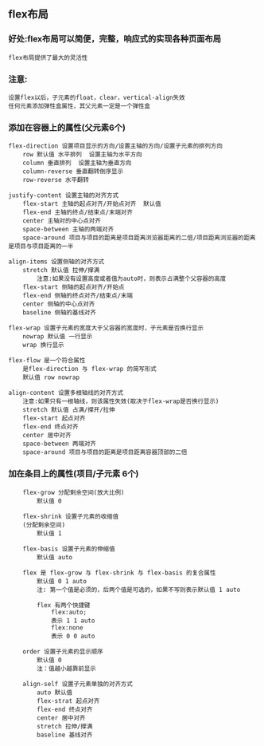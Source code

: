 ## flex布局
### 好处:flex布局可以简便，完整，响应式的实现各种页面布局
	flex布局提供了最大的灵活性
### 注意:
	设置flex以后，子元素的float，clear，vertical-align失效
	任何元素添加弹性盒属性，其父元素一定是一个弹性盒
### 添加在容器上的属性(父元素6个)
	flex-direction 设置项目显示的方向/设置主轴的方向/设置子元素的排列方向
		row 默认值 水平排列  设置主轴为水平方向
		column 垂直排列  设置主轴为垂直方向
		column-reverse 垂直翻转倒序显示
		row-reverse 水平翻转

	justify-content 设置主轴的对齐方式
		flex-start 主轴的起点对齐/开始点对齐  默认值
		flex-end 主轴的终点/结束点/末端对齐
		center 主轴对的中心点对齐
		space-between 主轴的两端对齐
		space-around 项目与项目的距离是项目距离浏览器距离的二倍/项目距离浏览器的距离是项目与项目距离的一半

	align-items 设置侧轴的对齐方式
		stretch 默认值 拉伸/撑满  
			注意:如果没有设置高度或者值为auto时，则表示占满整个父容器的高度
		flex-start 侧轴的起点对齐/开始点
		flex-end 侧轴的终点对齐/结束点/末端
		center 侧轴的中心点对齐
		baseline 侧轴的基线对齐

	flex-wrap 设置子元素的宽度大于父容器的宽度时，子元素是否换行显示
		nowrap 默认值 一行显示
		wrap 换行显示

	flex-flow 是一个符合属性
		是flex-direction 与 flex-wrap 的简写形式
		默认值 row nowrap

	align-content 设置多根轴线的对齐方式
		注意:如果只有一根轴线，则该属性失效(取决于flex-wrap是否换行显示)
		stretch 默认值 占满/撑开/拉伸
		flex-start 起点对齐
		flex-end 终点对齐
		center 居中对齐
		space-between 两端对齐
		space-around 项目与项目的距离是项目距离容器顶部的二倍
### 加在条目上的属性(项目/子元素 6个)
		flex-grow 分配剩余空间(放大比例)
			默认值 0
		
		flex-shrink 设置子元素的收缩值
		(分配剩余空间)
			默认值 1

		flex-basis 设置子元素的伸缩值
			默认值 auto

		flex 是 flex-grow 与 flex-shrink 与 flex-basis 的复合属性
			默认值 0 1 auto
			注: 第一个值是必须的，后两个值是可选的，如果不写则表示默认值 1 auto

			flex 有两个快捷键
				flex:auto;
				表示 1 1 auto
				flex:none 
				表示 0 0 auto

		order 设置子元素的显示顺序
			默认值 0
			注：值越小越靠前显示

		align-self 设置子元素单独的对齐方式
			auto 默认值
			flex-strat 起点对齐
			flex-end 终点对齐
			center 居中对齐
			stretch 拉伸/撑满
			baseline 基线对齐